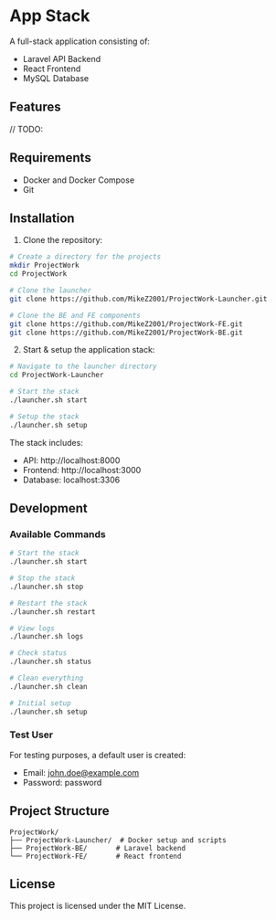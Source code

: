 # App Stack

A full-stack application consisting of:
- Laravel API Backend
- React Frontend
- MySQL Database

## Features

// TODO: 

## Requirements

- Docker and Docker Compose
- Git

## Installation

1. Clone the repository:

```bash
# Create a directory for the projects
mkdir ProjectWork
cd ProjectWork

# Clone the launcher
git clone https://github.com/MikeZ2001/ProjectWork-Launcher.git

# Clone the BE and FE components
git clone https://github.com/MikeZ2001/ProjectWork-FE.git
git clone https://github.com/MikeZ2001/ProjectWork-BE.git
```

2. Start & setup the application stack:

```bash
# Navigate to the launcher directory
cd ProjectWork-Launcher

# Start the stack
./launcher.sh start

# Setup the stack
./launcher.sh setup
```

The stack includes:
- API: http://localhost:8000
- Frontend: http://localhost:3000
- Database: localhost:3306

## Development

### Available Commands

```bash
# Start the stack
./launcher.sh start

# Stop the stack
./launcher.sh stop

# Restart the stack
./launcher.sh restart

# View logs
./launcher.sh logs

# Check status
./launcher.sh status

# Clean everything
./launcher.sh clean

# Initial setup
./launcher.sh setup
```

### Test User

For testing purposes, a default user is created:
- Email: john.doe@example.com
- Password: password

## Project Structure

```
ProjectWork/
├── ProjectWork-Launcher/  # Docker setup and scripts
├── ProjectWork-BE/       # Laravel backend
└── ProjectWork-FE/       # React frontend
```

## License

This project is licensed under the MIT License.

